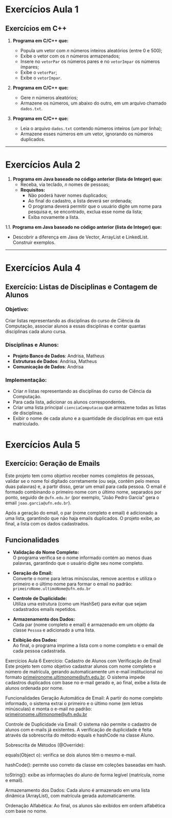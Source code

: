 # Exercícios Aula 1

## Exercícios em C++

1. **Programa em C/C++ que:**
   - Popula um vetor com _n_ números inteiros aleatórios (entre 0 e 500);
   - Exibe o vetor com os _n_ números armazenados;
   - Insere no `vetorPar` os números pares e no `vetorImpar` os números ímpares;
   - Exibe o `vetorPar`;
   - Exibe o `vetorImpar`.

2. **Programa em C/C++ que:**
   - Gere _n_ números aleatórios;
   - Armazene os números, um abaixo do outro, em um arquivo chamado `dados.txt`.

3. **Programa em C/C++ que:**
   - Leia o arquivo `dados.txt` contendo números inteiros (um por linha);
   - Armazene esses números em um vetor, ignorando os números duplicados.

---

# Exercícios Aula 2

1. **Programa em Java baseado no código anterior (lista de Integer) que:**
   - Receba, via teclado, _n_ nomes de pessoas;
   - **Requisitos:**
     - Não poderá haver nomes duplicados;
     - Ao final do cadastro, a lista deverá ser ordenada;
     - O programa deverá permitir que o usuário digite um nome para pesquisa e, se encontrado, exclua esse nome da lista;
     - Exiba novamente a lista.

1.1. **Programa em Java baseado no código anterior (lista de Integer) que:**
   - Descobrir a diferença em Java de Vector, ArrayList e LinkedList. Construir exemplos.

---

# Exercícios Aula 4

## Exercício: Listas de Disciplinas e Contagem de Alunos

### Objetivo:
Criar listas representando as disciplinas do curso de Ciência da Computação, associar alunos a essas disciplinas e contar quantas disciplinas cada aluno cursa.

### Disciplinas e Alunos:
- **Projeto Banco de Dados**: Andrisa, Matheus
- **Estruturas de Dados**: Andrisa, Matheus
- **Comunicação de Dados**: Andrisa

### Implementação:
- Criar _n_ listas representando as disciplinas do curso de Ciência da Computação.
- Para cada lista, adicionar os alunos correspondentes.
- Criar uma lista principal `cienciaComputacao` que armazene todas as listas de disciplinas.
- Exibir o nome de cada aluno e a quantidade de disciplinas em que está matriculado.


# Exercícios Aula 5

## Exercício: Geração de Emails

Este projeto tem como objetivo receber nomes completos de pessoas, validar se o nome foi digitado corretamente (ou seja, contém pelo menos duas palavras) e, a partir disso, gerar um email para cada pessoa. O email é formado combinando o primeiro nome com o último nome, separados por ponto, seguido de `@ufn.edu.br` (por exemplo, "João Pedro Garcia" gera o email `joao.garcia@ufn.edu.br`).

Após a geração do email, o par (nome completo e email) é adicionado a uma lista, garantindo que não haja emails duplicados. O projeto exibe, ao final, a lista com os dados cadastrados.

## Funcionalidades

- **Validação do Nome Completo:**  
  O programa verifica se o nome informado contém ao menos duas palavras, garantindo que o usuário digite seu nome completo.

- **Geração do Email:**  
  Converte o nome para letras minúsculas, remove acentos e utiliza o primeiro e o último nome para formar o email no padrão:  
  `primeiroNome.ultimoNome@ufn.edu.br`

- **Controle de Duplicidade:**  
  Utiliza uma estrutura (como um HashSet) para evitar que sejam cadastrados emails repetidos.

- **Armazenamento dos Dados:**  
  Cada par (nome completo e email) é armazenado em um objeto da classe `Pessoa` e adicionado a uma lista.

- **Exibição dos Dados:**  
  Ao final, o programa imprime a lista com o nome completo e o email de cada pessoa cadastrada.
 

Exercícios Aula 6
Exercício: Cadastro de Alunos com Verificação de Email
Este projeto tem como objetivo cadastrar alunos com nome completo e número de matrícula, gerando automaticamente um e-mail institucional no formato primeironome.ultimonome@ufn.edu.br. O sistema impede cadastros duplicados com base no e-mail gerado e, ao final, exibe a lista de alunos ordenada por nome.

Funcionalidades
Geração Automática de Email:
A partir do nome completo informado, o sistema extrai o primeiro e o último nome (em letras minúsculas) e monta o e-mail no padrão:
primeironome.ultimonome@ufn.edu.br

Controle de Duplicidade via Email:
O sistema não permite o cadastro de alunos com e-mails já existentes. A verificação de duplicidade é feita através da sobrescrita do método equals e hashCode na classe Aluno.

Sobrescrita de Métodos (@Override):

equals(Object o): verifica se dois alunos têm o mesmo e-mail.

hashCode(): permite uso correto da classe em coleções baseadas em hash.

toString(): exibe as informações do aluno de forma legível (matrícula, nome e email).

Armazenamento dos Dados:
Cada aluno é armazenado em uma lista dinâmica (ArrayList), com matrícula gerada automaticamente.

Ordenação Alfabética:
Ao final, os alunos são exibidos em ordem alfabética com base no nome.
 



